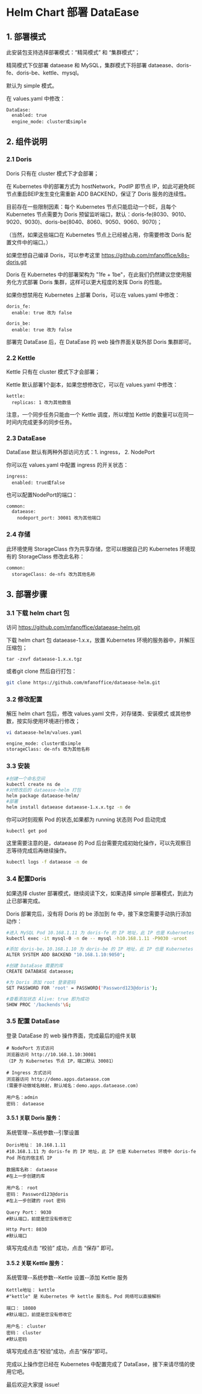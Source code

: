 # Helm Chart 部署 DataEase
## 1. 部署模式
此安装包支持选择部署模式：“精简模式” 和 “集群模式”；

精简模式下仅部署 dataease 和 MySQL，集群模式下将部署 dataease、doris-fe、doris-be、kettle、mysql。

默认为 simple 模式。

在 values.yaml 中修改：
```
DataEase:
  enabled: true
  engine_mode: cluster或simple
```

## 2. 组件说明
### 2.1 Doris
Doris 只有在 cluster 模式下才会部署；

在 Kubernetes 中的部署方式为 hostNetwork，PodIP 即节点 IP，如此可避免BE节点重启BEIP发生变化需重新 ADD BACKEND，保证了 Doris 服务的连续性。

目前存在一些限制因素：每个 Kubernetes 节点只能启动一个BE，且每个 Kubernetes 节点需要为 Doris 预留监听端口，默认：doris-fe(8030、9010、9020、9030)、doris-be(8040、8060、9050、9060、9070)；

（当然，如果这些端口在 Kubernetes 节点上已经被占用，你需要修改 Doris 配置文件中的端口。）

如果您想自己编译 Doris，可以参考这里 https://github.com/mfanoffice/k8s-doris.git

Doris 在 Kubernetes 中的部署架构为 "1fe + 1be"，在此我们仍然建议您使用服务化方式部署 Doris 集群，这样可以更大程度的发挥 Doris 的性能。

如果你想禁用在 Kubernetes 上部署 Doris，可以在 values.yaml 中修改：
```
doris_fe:
  enable: true 改为 false

doris_be:
  enable: true 改为 false
```
部署完 DataEase 后，在 DataEase 的 web 操作界面关联外部 Doris 集群即可。

### 2.2 Kettle
Kettle 只有在 cluster 模式下才会部署；

Kettle 默认部署1个副本，如果您想修改它，可以在 values.yaml 中修改：
```
kettle:
  replicas: 1 改为其他数值
```
注意，一个同步任务只能由一个 Kettle 调度，所以增加 Kettle 的数量可以在同一时间内完成更多的同步任务。

### 2.3 DataEase
DataEase 默认有两种外部访问方式：1. ingress， 2. NodePort 

你可以在 values.yaml 中配置 ingress 的开关状态：
```
ingress:
  enabled: true或false
```
也可以配置NodePort的端口：
```
common:
  dataease:
    nodeport_port: 30081 改为其他端口
```
### 2.4 存储
此环境使用 StorageClass 作为共享存储，您可以根据自己的 Kubernetes 环境现有的 StorageClass 修改此名称：
```
common:
  storageClass: de-nfs 改为其他名称
```

## 3. 部署步骤
### 3.1  下载 helm chart 包

访问 https://github.com/mfanoffice/dataease-helm.git

下载 helm chart 包 dataease-1.x.x，放置 Kubernetes 环境的服务器中，并解压压缩包；
```
tar -zxvf dataease-1.x.x.tgz
```

或者git clone 然后自行打包：
```bash
git clone https://github.com/mfanoffice/dataease-helm.git

```

### 3.2 修改配置

解压 helm chart 包后，修改 values.yaml 文件，对存储类、安装模式 或其他参数，按实际使用环境进行修改；

```bash
vi dataease-helm/values.yaml

engine_mode: cluster或simple
storageClass: de-nfs 改为其他名称
```

### 3.3 安装


```bash
#创建一个命名空间
kubectl create ns de
#对修改后的 dataease-helm 打包
helm package dataease-helm/
#部署
helm install dataease dataease-1.x.x.tgz -n de
```

你可以时刻观察 Pod 的状态,如果都为 running 状态则 Pod 启动完成
```bash
kubectl get pod
```

这里需要注意的是，dataease 的 Pod 后台需要完成初始化操作，可以先观察日志等待完成后再继续操作。
```bash
kubectl logs -f dataease -n de
```

### 3.4 配置Doris

如果选择 cluster 部署模式，继续阅读下文，如果选择 simple 部署模式，到此为止已部署完成。

Doris 部署完后，没有将 Doris 的 be 添加到 fe 中，接下来您需要手动执行添加动作：
```bash
#进入 MySQL Pod 10.168.1.11 为 doris-fe 的 IP 地址，此 IP 也是 Kubernetes 环境中 doris-fe Pod 所在的宿主机 IP
kubectl exec -it mysql-0 -n de -- mysql -h10.168.1.11 -P9030 -uroot

#添加 doris-be，10.168.1.10 为 doris-be 的 IP 地址，此 IP 也是 Kubernetes 环境中 doris-be Pod 所在的宿主机 IP，端口默认不修改。
ALTER SYSTEM ADD BACKEND "10.168.1.10:9050";

#创建 DataEase 需要的库
CREATE DATABASE dataease;

#为 Doris 添加 root 登录密码
SET PASSWORD FOR 'root' = PASSWORD('Password123@doris');

#查看添加状态 Alive: true 即为成功
SHOW PROC '/backends'\G;
```
### 3.5 配置 DataEase


登录 DataEase 的 web 操作界面，完成最后的组件关联
```
# NodePort 方式访问
浏览器访问 http://10.168.1.10:30081
（IP 为 Kubernetes 节点 IP，端口默认 30081）

# Ingress 方式访问
浏览器访问 http://demo.apps.dataease.com
(需要手动做域名映射，默认域名：demo.apps.dataease.com)

用户名：admin
密码： dataease
```

#### 3.5.1 关联 Doris 服务：

系统管理--系统参数--引擎设置
```
Doris地址： 10.168.1.11
#10.168.1.11 为 doris-fe 的 IP 地址，此 IP 也是 Kubernetes 环境中 doris-fe Pod 所在的宿主机 IP

数据库名称： dataease
#在上一步创建的库

用户名： root
密码： Password123@doris
#在上一步创建的 root 密码

Query Port： 9030
#默认端口，前提是您没有修改它

Http Port: 8030
#默认端口
```
填写完成点击 “校验” 成功，点击 “保存” 即可。

#### 3.5.2 关联 Kettle 服务：

系统管理--系统参数--Kettle 设置--添加 Kettle 服务
```
Kettle地址： kettle
#"kettle" 是 Kubernetes 中 kettle 服务名，Pod 网络可以直接解析

端口： 18080
#默认端口，前提是您没有修改它

用户名： cluster
密码： cluster
#默认密码
```
填写完成点击“校验”成功，点击“保存”即可。


完成以上操作您已经在 Kubernetes 中配置完成了 DataEase，接下来请尽情的使用它吧。

最后欢迎大家提 issue!
